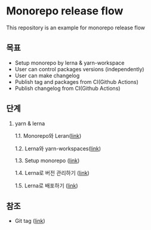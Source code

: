 # Monorepo release flow

This repository is an example for monorepo release flow

## 목표

- Setup monorepo by lerna & yarn-workspace
- User can control packages versions (independently)
- User can make changelog
- Publish tag and packages from CI(Github Actions)
- Publish changelog from CI(Github Actions)

## 단계

1. yarn & lerna

   1.1. Monorepo와 Leran([link](md/monorepo-lerna.md))

   1.2. Lerna와 yarn-workspaces([link](md/lerna-workspaces.md))

   1.3. Setup monorepo ([link](md/setup-monorepo.md))

   1.4. Lerna로 버전 관리하기 ([link](md/lerna-versioning.md))

   1.5. Lerna로 배포하기 ([link](md/lerna-publishing.md))

## 참조

- Git tag ([link](https://backlog.com/git-tutorial/kr/stepup/stepup4_1.html))
